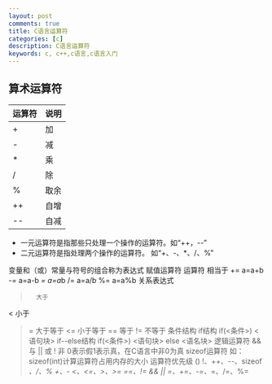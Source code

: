 ```yaml
---
layout: post
comments: true
title: C语言运算符
categories: [c]
description: C语言运算符
keywords: c, c++,c语言,c语言入门
---
```


## 算术运算符
<table>
	<thead>
		<tr>
			<th>运算符</th>
			<th>说明</th>
		</tr>
	</thead>
	<tbody>
		<tr>
			<td>+</td>
			<td>加</td>
		</tr>
		<tr>
			<td>-</td>
			<td>减</td>
		</tr>
		<tr>
			<td>*</td>
			<td>乘</td>
		</tr>
		<tr>
			<td>/</td>
			<td>除</td>
		</tr>
		<tr>
			<td>%</td>
			<td>取余</td>
		</tr>
		<tr>
			<td>++</td>
			<td>自增</td>
		</tr>
		<tr>
			<td>--</td>
			<td>自减</td>
		</tr>
	</tbody>
</table>

- 一元运算符是指那些只处理一个操作的运算符。如“++，--”
- 二元运算符是指处理两个操作的运算符。	如“+、-、*、/、%”

变量和（或）常量与符号的组合称为表达式
赋值运算符
运算符		相当于	
+=		a=a+b
-=		a=a-b
*=		a=a*b
/=		a=a/b
%=		a=a%b
关系表达式
>		大于	
<		小于	
>=		大于等于
<=		小于等于
==		等于
!=		不等于
条件结构
if结构
if(<条件>)
<语句块>
if--else结构
if(<条件>)
<语句块>
else
<语名块>
逻辑运算符
&&		与
||		或
!		非
0表示假1表示真，在C语言中非0为真
sizeof运算符
如：sizeof(int)计算运算符占用内存的大小
运算符优先级
()
!、++、--、sizeof
*、/、%
+、-
<、<=、>、>=
==、!=
&&
||
=、+=、-=、*=、/=、%=
